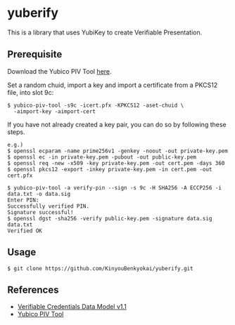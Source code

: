 # yuberify

This is a library that uses YubiKey to create Verifiable Presentation.

## Prerequisite
Download the Yubico PIV Tool [here](https://developers.yubico.com/yubico-piv-tool/Releases/).

Set a random chuid, import a key and import a certificate from a PKCS12 file, into slot 9c:

```
$ yubico-piv-tool -s9c -icert.pfx -KPKCS12 -aset-chuid \
  -aimport-key -aimport-cert
```
If you have not already created a key pair, you can do so by following these steps.
```
e.g.)
$ openssl ecparam -name prime256v1 -genkey -noout -out private-key.pem
$ openssl ec -in private-key.pem -pubout -out public-key.pem
$ openssl req -new -x509 -key private-key.pem -out cert.pem -days 360
$ openssl pkcs12 -export -inkey private-key.pem -in cert.pem -out cert.pfx
```

```
$ yubico-piv-tool -a verify-pin --sign -s 9c -H SHA256 -A ECCP256 -i data.txt -o data.sig
Enter PIN:
Successfully verified PIN.
Signature successful!
$ openssl dgst -sha256 -verify public-key.pem -signature data.sig data.txt
Verified OK
```

## Usage

```
$ git clone https://github.com/KinyouBenkyokai/yuberify.git 
```

## References
- [Verifiable Credentials Data Model v1.1](https://www.w3.org/TR/vc-data-model/)
- [Yubico PIV Tool](https://developers.yubico.com/yubico-piv-tool/)
